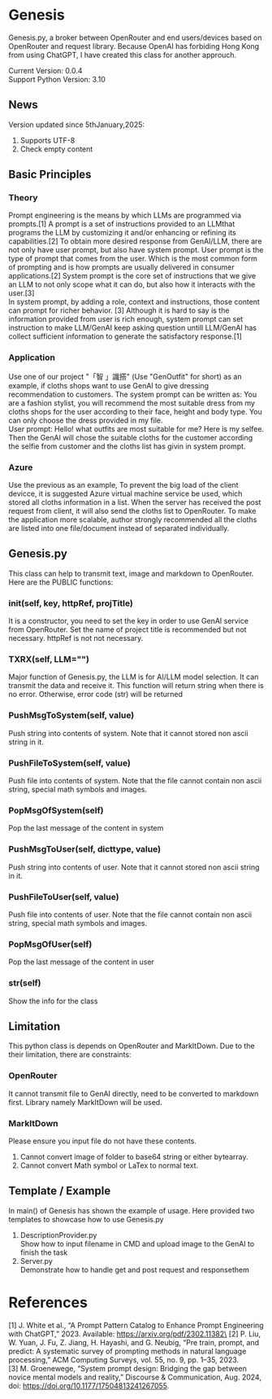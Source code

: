 # Genesis
Genesis.py, a broker between OpenRouter and end users/devices based on OpenRouter and request library. Because OpenAI has forbiding Hong Kong from using ChatGPT, I have created this class for another approuch.

Current Version: 0.0.4\
Support Python Version: 3.10

## News
Version updated since 5thJanuary,2025:
1. Supports UTF-8
2. Check empty content

## Basic Principles
### Theory
Prompt engineering is the means by which LLMs are programmed via prompts.[1] A prompt is a set of instructions provided to an LLMthat programs the LLM by customizing it and/or enhancing or refining its capabilities.[2] To obtain more desired response from GenAI/LLM, there are not only have user prompt, but also have system prompt. User prompt is the type of prompt that comes from the user. Which is the most common form of prompting and is how prompts are usually delivered in consumer applications.[2] System prompt is the core set of instructions that we give an LLM to not only scope what it can do, but also how it interacts with the user.[3]\
In system prompt, by adding a role, context and instructions, those content can prompt for richer behavior. [3] Although it is hard to say is the information provided from user is rich enough, system prompt can set instruction to make LLM/GenAI keep asking question untill LLM/GenAI has collect sufficient information to generate the satisfactory response.[1]

### Application
Use one of our project "「智 」識搭" (Use "GenOutfit" for short) as an example, if cloths shops want to use GenAI to give dressing recommendation to customers. The system prompt can be written as: You are a fashion stylist, you will recommend the most suitable dress from my cloths shops for the user according to their face, height and body type. You can only choose the dress provided in my file.\
User prompt: Hello! what outfits are most suitable for me? Here is my selfee.\
Then the GenAI will chose the suitable cloths for the customer according the selfie from customer and the cloths list has givin in system prompt.

### Azure
Use the previous as an example, To prevent the big load of the client devicce, it is suggested Azure virtual machine service be used, which stored all cloths information in a list. When the server has received the post request from client, it will also send the cloths list to OpenRouter. To make the application more scalable, author strongly recommended all the cloths are listed into one file/document instead of separated individually.

## Genesis.py
This class can help to transmit text, image and markdown to OpenRouter. Here are the PUBLIC functions:

### __init__(self, key, httpRef, projTitle)
It is a constructor, you need to set the key in order to use GenAI service from OpenRouter. Set the name of project title is recommended but not necessary. httpRef is not not necessary.

### TXRX(self, LLM="")
Major function of Genesis.py, the LLM is for AI/LLM model selection. It can transmit the data and receive it. This function will return string when there is no error. Otherwise, error code (str) will be returned

### PushMsgToSystem(self, value)
Push string into contents of system. Note that it cannot stored non ascii string in it.

### PushFileToSystem(self, value)
Push file into contents of system. Note that the file cannot contain non ascii string, special math symbols and images.

### PopMsgOfSystem(self)
Pop the last message of the content in system

### PushMsgToUser(self, dicttype, value)
Push string into contents of user. Note that it cannot stored non ascii string in it.

### PushFileToUser(self, value)
Push file into contents of user. Note that the file cannot contain non ascii string, special math symbols and images.

### PopMsgOfUser(self)
Pop the last message of the content in user

### __str__(self)
Show the info for the class

## Limitation
This python class is depends on OpenRouter and MarkItDown. Due to the their limitation, there are constraints:

### OpenRouter
It cannot transmit file to GenAI directly, need to be converted to markdown first. Library namely MarkItDown will be used.

### MarkItDown
Please ensure you input file do not have these contents.
1. Cannot convert image of folder to base64 string or either bytearray.
2. Cannot convert Math symbol or LaTex to normal text.

## Template / Example
In main() of Genesis has shown the example of usage. Here provided two templates to showcase how to use Genesis.py
1. DescriptionProvider.py\
   Show how to input filename in CMD and upload image to the GenAI to finish the task
2. Server.py\
   Demonstrate how to handle get and post request and responsethem

# References
[1] J. White et al., “A Prompt Pattern Catalog to Enhance Prompt Engineering with ChatGPT,” 2023. Available: https://arxiv.org/pdf/2302.11382\
[2] P. Liu, W. Yuan, J. Fu, Z. Jiang, H. Hayashi, and G. Neubig, “Pre train, prompt, and predict: A systematic survey of prompting methods in natural language processing,” ACM Computing Surveys, vol. 55, no. 9, pp. 1–35, 2023.\
[3] M. Groenewege, “System prompt design: Bridging the gap between novice mental models and reality,” Discourse & Communication, Aug. 2024, doi: https://doi.org/10.1177/17504813241267055.
